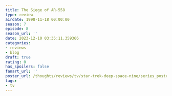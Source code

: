 ```yaml
---
title: The Siege of AR-558
type: review
airdate: 1998-11-18 00:00:00
season: 7
episode: 8
season_url: ''
date: 2023-12-10 03:35:11.359366
categories:
- reviews
- blog
draft: true
rating: 0
has_spoilers: false
fanart_url: ''
poster_url: /thoughts/reviews/tv/star-trek-deep-space-nine/series_poster.jpg
tags:
- tv
---
```


